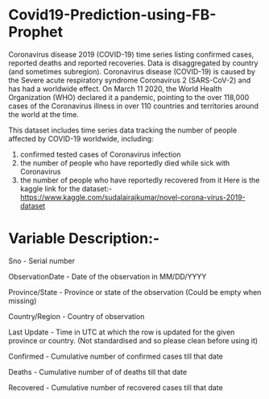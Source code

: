 # Covid19-Prediction-using-FB-Prophet
Coronavirus disease 2019 (COVID-19) time series listing confirmed cases, reported deaths and reported recoveries. Data is disaggregated by country (and sometimes subregion). Coronavirus disease (COVID-19) is caused by the Severe acute respiratory syndrome Coronavirus 2 (SARS-CoV-2) and has had a worldwide effect. On March 11 2020, the World Health Organization (WHO) declared it a pandemic, pointing to the over 118,000 cases of the Coronavirus illness in over 110 countries and territories around the world at the time.

This dataset includes time series data tracking the number of people affected by COVID-19 worldwide, including:

1) confirmed tested cases of Coronavirus infection
2) the number of people who have reportedly died while sick with Coronavirus
3) the number of people who have reportedly recovered from it
Here is the kaggle link for the dataset:- https://www.kaggle.com/sudalairajkumar/novel-corona-virus-2019-dataset


# Variable Description:-

Sno - Serial number

ObservationDate - Date of the observation in MM/DD/YYYY

Province/State - Province or state of the observation (Could be empty when missing)

Country/Region - Country of observation

Last Update - Time in UTC at which the row is updated for the given province or country. (Not standardised and so please clean before using it)

Confirmed - Cumulative number of confirmed cases till that date

Deaths - Cumulative number of of deaths till that date

Recovered - Cumulative number of recovered cases till that date
